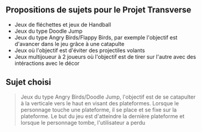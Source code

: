 ## Propositions de sujets pour le Projet Transverse

* Jeux de fléchettes et jeux de Handball
* Jeux du type Doodle Jump
* Jeux du type Angry Birds/Flappy Birds, par exemple l'objectif est d'avancer dans le jeu grâce à une catapulte
* Jeux où l'objectif est d'éviter des projectiles volants
* Jeux multijoueur à 2 joueurs où l'objectif est de tirer sur l'autre avec des intéractions avec le décor

## Sujet choisi

> Jeux du type Angry Birds/Doodle Jump, l'objectif est de se catapulter à la verticale vers le haut en visant des plateformes. Lorsque le personnage touche une plateforme, il se place et se fixe sur la plateforme. Le but du jeu est d'atteindre la dernière plateforme et lorsque le personnage tombe, l'utilisateur a perdu